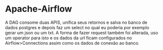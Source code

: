 # Apache-Airflow
A DAG  consome duas APIS, unifica seus retornos e salva no banco de dados postgres e depois faz um select no qual eu poderia por exemplo gerar um json ou um txt. A forma de fazer request também foi alterada, uso um operator para isto e os dados da url ficam configurados no Airflow>Connections assim como os dados de conexão ao banco. 
